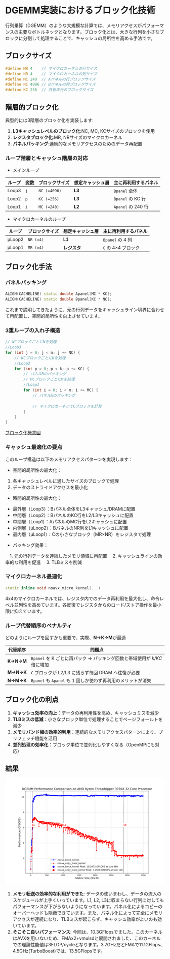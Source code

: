 # DGEMM実装におけるブロック化技術

行列乗算（DGEMM）のような大規模な計算では、メモリアクセスがパフォーマンスの主要なボトルネックとなります。ブロック化とは、大きな行列を小さなブロックに分割して処理することで、キャッシュの局所性を高める手法です。

## ブロックサイズ

```cpp
#define MR 4    // マイクロカーネルの行サイズ
#define NR 4    // マイクロカーネルの列サイズ
#define MC 240  // Aパネルの行ブロックサイズ
#define NC 4096 // Bパネルの列ブロックサイズ
#define KC 256  // 共有次元のブロックサイズ
```

## 階層的ブロック化

典型的には3階層のブロック化を実装します:

1. **L3キャッシュレベルのブロック化**:NC, MC, KCサイズのブロックを使用
2. **レジスタブロック化**:MR, NRサイズのマイクロカーネル
3. **パネルパッキング**:連続的なメモリアクセスのためのデータ再配置

### ループ階層とキャッシュ階層の対応

* メインループ
  
| ループ | 変数 | ブロックサイズ | 想定キャッシュ層 | 主に再利用するパネル |
|-------|------|--------------|----------------|-------------------|
| Loop3    | `j` | `NC (=4096)` | **L3**          | `Bpanel` 全体     |
| Loop2    | `p` | `KC (=256)`  | **L3**      | `Bpanel` の KC 行  |
| Loop1    | `i` | `MC (=240)`  | **L2**         | `Apanel` の 240 行 |

* マイクロカーネルのループ
  
| ループ |  ブロックサイズ | 想定キャッシュ層 | 主に再利用するパネル |
|--------|--------------|----------------|-------------------|
| μLoop2    | `NR (=4)`    | **L1**         | `Bpanel` の 4 列   |
| μLoop1    | `MR (=4)`    | **レジスタ**    | `C` の 4×4 ブロック |


## ブロック化手法

### パネルパッキング

```cpp
ALIGN(CACHELINE) static double Apanel[MC * KC];
ALIGN(CACHELINE) static double Bpanel[KC * NC];
```

これまで説明してきたように、元の行列データをキャッシュライン境界に合わせて再配置し、空間的局所性を向上させています。

### 3重ループの入れ子構造

```cpp
// NCブロックごとにNを処理
//Loop3
for (int j = 0; j < n; j += NC) {
    // KCブロックごとにKを処理
    //Loop2
    for (int p = 0; p < k; p += KC) {
        // パネルBのパッキング
        // MCブロックごとにMを処理
        //Loop1
        for (int i = 0; i < m; i += MC) {
            // パネルAのパッキング
            
            // マイクロカーネルでCブロックを計算
        }
    }
}
```

[ブロック化概念図](15/dgemm_block.pdf)

### キャッシュ最適化の要点
このループ構造は以下のメモリアクセスパターンを実現します：

* 空間的局所性の最大化：

 1. 各キャッシュレベルに適したサイズのブロックで処理
 2. データのストライドアクセスを最小化


* 時間的局所性の最大化：

 - 最外層（Loop3）：Bパネル全体をL3キャッシュ/DRAMに配置
 - 中間層（Loop2）：BパネルのKC行をL2/L3キャッシュに配置
 - 中間層（Loop1）：AパネルのMC行をL2キャッシュに配置
 - 内側層（μLoop2）：BパネルのNR列をL1キャッシュに配置
 - 最内層（μLoop1）：Cの小さなブロック（MR×NR）をレジスタで処理


* パッキング効果：

　1. 元の行列データを連続したメモリ領域に再配置
　2. キャッシュラインの効率的な利用を促進
　3. TLBミスを削減

### マイクロカーネル最適化

```cpp
static inline void noavx_micro_kernel(...)
```

4x4のマイクロカーネルでは、レジスタ内でのデータ再利用を最大化し、命令レベル並列性を高めています。各反復でレジスタからのロード/ストア操作を最小限に抑えています。

### ループ代替順序のペナルティ

どのようにループを回すかも重要で、実際、**N→K→M**が最適 

| 代替順序 | 問題点 |
|---------|-------|
| **K→N→M** | `Bpanel` を K ごとに再パック ⇒ パッキング回数と帯域使用が *k/KC* 倍に増加 |
| **M→N→K** | `C` ブロックが L2/L3 に残らず毎回 DRAM へ往復が必要 |
| **N→M→K** | `Bpanel` も `Apanel` も 1 回しか使わず再利用のメリットが消失 |


## ブロック化の利点

1. **キャッシュ効率の向上**：データの再利用性を高め、キャッシュミスを減少
2. **TLBミスの低減**：小さなブロック単位で処理することでページフォールトを減少
3. **メモリバンド幅の効率的利用**：連続的なメモリアクセスパターンにより、プリフェッチ機能を活用
4. **並列処理の効率化**：ブロック単位で並列化しやすくなる（OpenMPにも対応）

## 結果
![DGEMM ベンチマークプロット](15/dgemm_benchmark_comparison_plot.png)

1. **メモリ転送の効率的な利用ができた**: データの使いまわし、データの流入のスケジュールが上手くいっています。L1, L2, L3に収まらない行列に対してもパフォーマンスが下がらないようになっています。パネル化によるコピーのオーバーヘッドも隠蔽できています。また、パネル化によって完全にメモリアクセスが連続になり、TLBミスが起こらず、キャッシュ効率がよいのも効いています。
2. **そこそこ良いパフォーマンス**: 今回は、10.3GFlopsでました。このカーネルはAVXを用いないため、FMAx2+vmulsdと展開されました、このカーネルでの理論性能値は3FLOP/cycleとなります。3.7GHzだとFMAで11.1GFlops、4.5GHz(TurboBoost)では、13.5GFlopsです。
